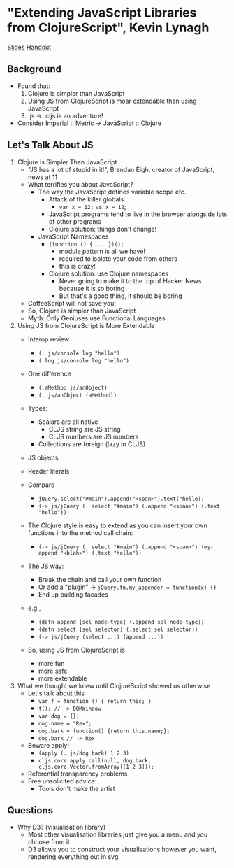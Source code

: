 # "Extending JavaScript Libraries from ClojureScript", Kevin Lynagh #
[Slides](../2011-slides/kevin-lynagh-clojurescript-javascript-interop.pdf)
[Handout](../2011-slides/kevin-lynagh-clojurescript-javascript-interop-handout.pdf)

## Background ##
   * Found that:
      1. Clojure is simpler than JavaScript
      2. Using JS from ClojureScript is moar extendable than using JavaScript 
      3. .js -> .cljs is an adventure!
   * Consider Imperial :: Metric -> JavaScript :: Clojure

## Let's Talk About JS ##
   1. Clojure is Simpler Than JavaScript
      * "JS has a lot of stupid in it!", Brendan Eigh, creator of JavaScript, news at 11
      * What terrifies you about JavaScript?
         * The way the JavaScript defines variable scope etc.
            * Attack of the killer globals
               * `var x = 12;` vs. `x = 12`;
            * JavaScript programs tend to live in the browser alongside lots of other programs
            * Clojure solution: things don't change!
         * JavaScript Namespaces
            * `(function () { ... })();` 
               * module pattern is all we have! 
               * required to isolate your code from others
               * this is crazy!
            * Clojure solution: use Clojure namespaces
               * Never going to make it to the top of Hacker News because it is so boring
               * But that's a good thing, it should be boring
      * CoffeeScript will not save you!
      * So, Clojure is simpler than JavaScript
      * Myth: Only Geniuses use Functional Languages
   2. Using JS from ClojureScript is More Extendable
      * Interop review
         * `(. js/console log "hello")`
         * `(.log js/console log "hello")`
      * One difference
         * `(.aMethod js/anObject)`
         * `(. js/anObject (aMethod))`
      * Types:
         * Scalars are all native
            * CLJS string are JS string
            * CLJS numbers are JS numbers
         * Collections are foreign (lazy in CLJS)
      * JS objects
      * Reader literals
      * Compare
         * `jQuery.select("#main").append("<span>").text("hello);`
         * `(-> js/jQuery (. select "#main") (.append "<span>") (.text "hello"))`
      * The Clojure style is easy to extend as you can insert your own functions into the method call chain:
         * `(-> js/jQuery (. select "#main") (.append "<span>") (my-append "<blah>") (.text "hello"))`

      * The JS way:
         * Break the chain and call your own function
         * Or add a "plugin" -> `jQuery.fn.my_appender = function(x) {}`
         * End up building facades
      * e.g., 
         * `(defn append [sel node-type] (.append sel node-type))`
         * `(defn select [sel selector] (.select sel selector))`
         * `(-> js/jQuery (select ...) (append ...))`
      * So, using JS from ClojureScript is
         * more fun
         * more safe
         * more extendable
   3. What we thought we knew until ClojureScript showed us otherwise
      * Let's talk about this
         * `var f = function () { return this; }`
         * `f(); // -> DOMWindow`
         * `var dog = {};`
         * `dog.name = "Rex";`
         * `dog.bark = function() {return this.name;};`
         * `dog.bark // -> Rex`
      * Beware apply!
         * `(apply (. js/dog bark) 1 2 3)`
         * `cljs.core.apply.call(null, dog.bark, cljs.core.Vector.fromArray([1 2 3]));`
      * Referential transparency problems
      * Free unsolicited advice:
         * Tools don't make the artist

## Questions ##
   * Why D3? (visualisation library)
      * Most other visualisation libraries just give you a menu and you choose from it
      * D3 allows you to construct your visualisations however you want, rendering everything out in svg
